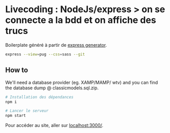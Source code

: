 # Livecoding : NodeJs/express > on se connecte a la bdd et on affiche des trucs

Boilerplate généré à partir de [express generator](https://expressjs.com/en/starter/generator.html).

```bash
express --view=pug --css=sass --git
```

## How to

We'll need a database provider (eg. XAMP/MAMP/ wtv) and you can find the database dump @ classicmodels.sql.zip.

```bash
# Installation des dépendances
npm i

# Lancer le serveur
npm start
```

Pour accéder au site, aller sur [localhost:3000/](http://localhost:3000/).
